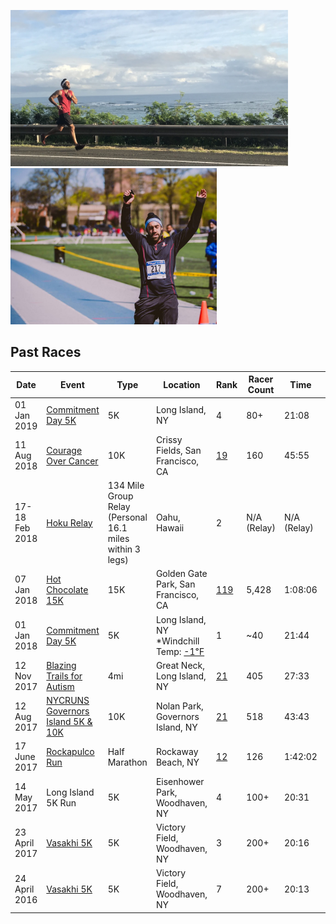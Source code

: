 <img src="images/runs/hawaii.jpg" height="250"><img src="images/runs/main.jpg" height="250">


<!-- ## Upcoming Races
# | Date           | Event                                  | Type          | Location                       |
# | -------------- | -------------------------------------- | ------------- | ------------------------------ |
-->

## Past Races

| Date           | Event                 | Type          | Location                       | Rank | Racer Count | Time    | Pace  |
| -------------- | --------------------- | ------------- | ------------------------------ | ---  | ------------| ------- | ----- |
| 01 Jan 2019   | [Commitment Day 5K][9] | 5K            | Long Island, NY                | 4    | 80+           | 21:08   | 6:50 |
| 11 Aug 2018   | [Courage Over Cancer][9] | 10K         | Crissy Fields, San Francisco, CA| [19][9b] | 160 | 45:55 | 7:24 |
| 17-18 Feb 2018 | [Hoku Relay][5]       | 134 Mile Group Relay (Personal 16.1 miles within 3 legs) | Oahu, Hawaii | 2 | N/A (Relay) | N/A (Relay) | N/A (Relay) |
| 07 Jan 2018   | [Hot Chocolate 15K][4] | 15K           | Golden Gate Park, San Francisco, CA| [119][4b] | 5,428 | 1:08:06 | 7:19 |
| 01 Jan 2018   | [Commitment Day 5K][8] | 5K            | Long Island, NY *Windchill Temp: [-1℉][8b] | 1   | ~40          | 21:44 | 6:59 |
| 12 Nov 2017   | [Blazing Trails for Autism][7] | 4mi  | Great Neck, Long Island, NY | [21][7b]   | 405    | 27:33 | 6:44 |
| 12 Aug 2017   | [NYCRUNS Governors Island 5K & 10K][3] | 10K  | Nolan Park, Governors Island, NY | [21][3b]   | 518    | 43:43 | 6:58 |
| 17 June 2017   | [Rockapulco Run][1]        | Half Marathon | Rockaway Beach, NY             | [12][1b]   | 126         | 1:42:02 | 07:47 |
| 14 May 2017    | Long Island 5K Run    | 5K            | Eisenhower Park, Woodhaven, NY | 4    | 100+        | 20:31 | 06:36 |
| 23 April 2017  | [Vasakhi 5K][2]       | 5K            | Victory Field, Woodhaven, NY   | 3    | 200+        |  20:16 | 06:31 |
| 24 April 2016  | [Vasakhi 5K][2]       | 5K            | Victory Field, Woodhaven, NY   | 7    | 200+        |  20:13 | 06:30 |

[1]: http://www.rockapulcorun.com/
[1b]: http://timing.boardwalkrunning.com/2017-Fathers-Day-Half-Marathon-Rockaway-Park-NY?status=live
[2]: https://www.vaisakhi5k.com/
[3]: https://nycruns.com/races/?race=nycruns-firecracker-5k--10k
[3b]: https://nycruns.com/race-results/?race=NYCRUNS-governors-island-5k-10k-2
[4]: https://www.hotchocolate15k.com/sanfrancisco/race
[4b]: https://hub.enmotive.com/events/2018-hot-chocolate-15k-5k-san-francisco/registrants/54273-dasmer-singh
[5]: http://hokurelay.com/
[6]: https://baytobreakers.com/
[7]: https://runsignup.com/Race/NY/GreatNeck/BlazingTrail4MileRunWalkforAutism
[7b]: http://jms.racetecresults.com/results.aspx?CId=16370&RId=290
[8]: https://www.facebook.com/events/563070407358375/
[8b]:https://www.wunderground.com/history/airport/KFRG/2018/1/1/DailyHistory.html?req_city=Syosset&req_state=NY&req_statename=New+York&reqdb.zip=11773&reqdb.magic=1&reqdb.wmo=99999
[9]: https://www.courageovercancersf.com/
[9b]: https://www.athlinks.com/event/249682/results/Event/755569/Course/1279433/Bib/2157
